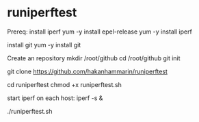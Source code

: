 # runiperftest
Prereq:
install iperf
yum -y install epel-release
yum -y install iperf

install git
yum -y install git

Create an repository
mkdir /root/github
cd /root/github
git init

git clone https://github.com/hakanhammarin/runiperftest

cd runiperftest
chmod +x runiperftest.sh

start iperf on each host:
iperf -s &

./runiperftest.sh 


